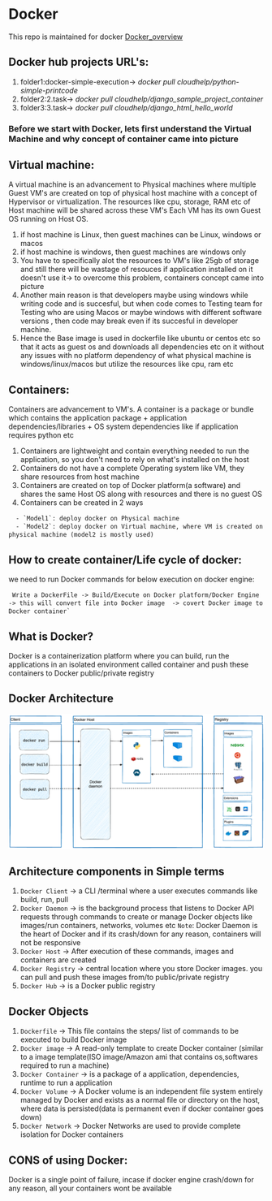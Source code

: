# Docker
This repo is maintained for docker
[Docker_overview](https://docs.docker.com/get-started/overview/)

## Docker hub projects URL's:
1. folder1:docker-simple-execution-> *docker pull cloudhelp/python-simple-printcode*
2. folder2:2.task-> *docker pull cloudhelp/django_sample_project_container*
3. folder3:3.task-> *docker pull cloudhelp/django_html_hello_world*


### Before we start with Docker, lets first understand the Virtual Machine and why concept of container came into picture

## Virtual machine:
A virtual machine is an advancement to Physical machines where multiple Guest VM's are created on top of physical host machine with a concept of Hypervisor or virtualization.
The resources like cpu, storage, RAM etc  of Host machine will be shared across these VM's
Each VM has its own Guest OS running on Host OS.
    
  1. if host machine is Linux, then guest machines can be Linux, windows or macos
  2. if host machine is windows, then guest machines are windows only
  3. You have to specifically alot the resources to VM's like 25gb of storage and still there will be wastage of resouces if application installed on it doesn't use it-> to overcome this problem, containers concept came into picture
  4. Another main reason is that developers maybe using windows while writing code and is succesful, but when code comes to Testing team for Testing who are using Macos or maybe windows with different software versions , then code may break even if its succesful  in developer machine. 
  5. Hence the Base image is used in dockerfile like ubuntu or centos etc so that it acts as guest os and downloads all dependencies etc on it without any issues with no platform dependency of what physical machine is windows/linux/macos but utilize the resources like cpu, ram etc

## Containers:
Containers are advancement to VM's. 
A container is a package or bundle which contains the application package + application dependencies/libraries + OS system dependencies like if application requires python etc

  1. Containers are lightweight and contain everything needed to run the application, so you don't need to rely on what's installed on the host
  2. Containers do not have a complete Operating system like VM, they share resources from host machine
  3. Containers are created on top of Docker platform(a software) and shares the same Host OS along with resources and there is no guest OS
  4. Containers can be created in 2 ways 
  ```
    - `Model1`: deploy docker on Physical machine 
    - `Model2`: deploy docker on Virtual machine, where VM is created on physical machine (model2 is mostly used)
  ```

## How to create container/Life cycle of docker: 
   we need to run  Docker commands for below execution on docker engine:
 ```
  Write a DockerFile -> Build/Execute on Docker platform/Docker Engine -> this will convert file into Docker image  -> covert Docker image to Docker container`
  ```

## What is Docker?
 Docker is a containerization platform where you can build, run the applications in an isolated environment called container and push these containers to Docker public/private registry

## Docker Architecture

![Docker_Architecture](docker_architecture.png)

## Architecture components in Simple terms

1. `Docker Client` -> a CLI /terminal where a user executes commands like build, run, pull
2. `Docker Daemon` -> is the background process that listens to Docker API requests through commands to create or manage Docker objects like images/run containers, networks, volumes etc
`Note`: Docker Daemon is the heart of Docker and if its crash/down for any reason, containers will not be responsive
3. `Docker Host` -> After execution of these commands, images and containers are created
4. `Docker Registry` -> central location where you store Docker images. you can pull and push these images from/to public/private registry
5. `Docker Hub` -> is a Docker public registry 

## Docker Objects
1. `Dockerfile` -> This file contains the steps/ list of commands to be executed to build Docker image
2. `Docker image` -> A read-only template to create Docker container (similar to a image template(ISO image/Amazon ami that contains os,softwares required to run a machine)
3. `Docker Container` -> is a package of a application, dependencies, runtime to run a application
4. `Docker Volume` -> A Docker volume is an independent file system entirely managed by Docker and exists as a normal file or directory on the host, where data is persisted(data is permanent even if docker container goes down)
5. `Docker Network` -> Docker Networks are used to provide complete isolation for Docker containers

## CONS of using Docker:

Docker is a single point of failure, incase if docker engine crash/down for any reason, all your containers wont be available


